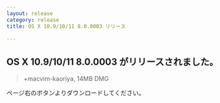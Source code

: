 ```yaml
---
layout: release
category: release
title: OS X 10.9/10/11 8.0.0003 リリース

---
```

## OS X 10.9/10/11 8.0.0003 がリリースされました。

> +macvim-kaoriya, 14MB DMG

ページ右のボタンよりダウンロードしてください。
